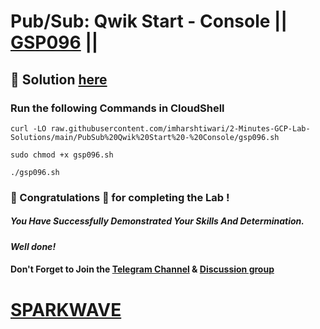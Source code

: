 # Pub/Sub: Qwik Start - Console || [GSP096](https://www.cloudskillsboost.google/focuses/3719?parent=catalog) ||

## 🔑 Solution [here](https://youtu.be/QGGFF0bXtcU)

### Run the following Commands in CloudShell

```
curl -LO raw.githubusercontent.com/imharshtiwari/2-Minutes-GCP-Lab-Solutions/main/PubSub%20Qwik%20Start%20-%20Console/gsp096.sh

sudo chmod +x gsp096.sh

./gsp096.sh
```

### 🐼 Congratulations 🎉 for completing the Lab !

##### *You Have Successfully Demonstrated Your Skills And Determination.*

#### *Well done!*

#### Don't Forget to Join the [Telegram Channel](https://t.me/sparkwave.01) & [Discussion group](https://t.me/sparkwave.01chats)

# [SPARKWAVE](https://www.youtube.com/@sparkwave.01)
